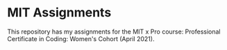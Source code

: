 # MIT Assignments
 
This repository has my assignments for the MIT x Pro course: Professional Certificate in Coding: Women's Cohort (April 2021).
 
